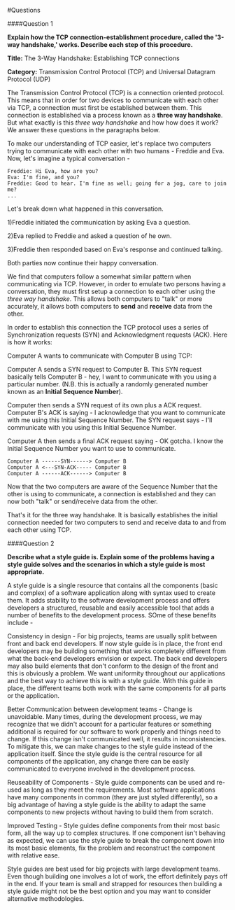 #Questions

####Question 1

**Explain how the TCP connection-establishment procedure, called the '3-way handshake,' works. Describe each step of this procedure.**

**Title:** The 3-Way Handshake: Establishing TCP connections

**Category:** Transmission Control Protocol (TCP) and Universal Datagram Protocol (UDP)

The Transmission Control Protocol (TCP) is a connection oriented protocol. This means that in order for two devices to communicate with each other via TCP, a connection must first be established between them. This connection is established via a process known as a **three way handshake**. But what exactly is this *three way handshake* and how how does it work? We answer these questions in the paragraphs below. 

To make our understanding of TCP easier, let's replace two computers trying to communicate with each other with two humans - Freddie and Eva. Now, let's imagine a typical conversation -

	Freddie: Hi Eva, how are you?
	Eva: I'm fine, and you?
	Freddie: Good to hear. I'm fine as well; going for a jog, care to join me?
	...

Let's break down what happened in this conversation. 


1)Freddie initiated the communication by asking Eva a question.

2)Eva replied to Freddie and asked a question of he own.

3)Freddie then responded based on Eva's response and continued talking.

Both parties now continue their happy conversation.


We find that computers follow a somewhat similar pattern when communicating via TCP. However, in order to emulate two persons having a conversation, they must first setup a connection to each other using the *three way handshake*. This allows both computers to "talk" or more accurately, it allows both computers to **send** and **receive** data from the other. 

In order to establish this connection the TCP protocol uses a series of Synchronization requests (SYN) and Acknowledgment requests (ACK). Here is how it works: 

Computer A wants to communicate with Computer B using TCP:

Computer A sends a SYN request to Computer B. This SYN request basically tells Computer B - hey, I want to communicate with you using a particular number. (N.B. this is actually a randomly generated number known as an **Initial Sequence Number**). 

Computer then sends a SYN request of its own plus a ACK request. Computer B's ACK is saying - I acknowledge that you want to communicate with me using this Initial Sequence Number. The SYN request says - I'll communicate with you using this Initial Sequence Number. 

Computer A then sends a final ACK request saying - OK gotcha. I know the Initial Sequence Number you want to use to communicate. 

	Computer A ------SYN------> Computer B
	Computer A <---SYN-ACK----- Computer B
	Computer A ------ACK------> Computer B

Now that the two computers are aware of the Sequence Number that the other is using to communicate, a connection is established and they can now both "talk" or send/receive data from the other. 

That's it for the three way handshake. It is basically establishes the initial connection needed for two computers to send and receive data to and from each other using TCP.  

####Question 2

**Describe what a style guide is. Explain some of the problems having a style guide solves and the scenarios in which a style guide is most appropriate.**

A style guide is a single resource that contains all the components (basic and complex) of a software application along with syntax used to create them. It adds stability to the software development process and offers developers a structured, reusable and easily accessible tool that adds a number of benefits to the development process. SOme of these benefits include -

Consistency in design - For big projects, teams are usually split between front and back end developers. If now style guide is in place, the front end developers may be building something that works completely different from what the back-end developers envision or expect. The back end developers may also build elements that don't conform to the design of the front and this is obviously a problem. We want uniformity throughout our applications and the best way to achieve this is with a style guide. With this guide in place, the different teams both work with the same components for all parts or the application.

Better Communication between development teams - Change is unavoidable. Many times, during the development process, we may recognize that we didn't account for a particular features or something additional is required for our software to work properly and things need to change. If this change isn't communicated well, it results in inconsistencies. To mitigate this, we can make changes to the style guide instead of the application itself. Since the style guide is the central resource for all components of the application, any change there can be easily communicated to everyone involved in the development process. 

Reuseability of Components - Style guide components can be used and re-used as long as they meet the requirements. Most software applications have many components in common (they are just styled differently), so a big advantage of having a style guide is the ability to adapt the same components to new projects without having to build them from scratch. 

Improved Testing - Style guides define components from their most basic form, all the way up to complex structures. If one component isn't behaving as expected, we can use the style guide to break the component down into its most basic elements, fix the problem and reconstruct the component with relative ease.


Style guides are best used for big projects with large development teams. Even though building one involves a lot of work, the effort definitely pays off in the end. If your team is small and strapped for resources then building a style guide might not be the best option and you may want to consider alternative methodologies.  




